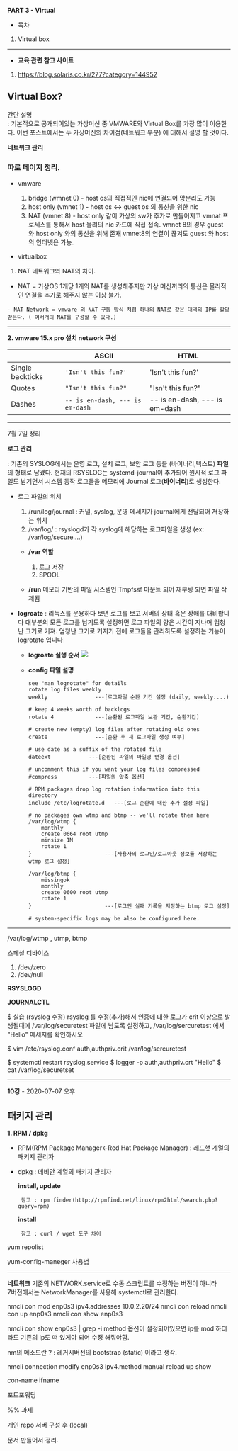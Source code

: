 ﻿
**PART 3 - Virtual**  

* 목차  
1. Virtual box 

  
----


  * **교육 관련 참고 사이트**
 1. https://blog.solaris.co.kr/277?category=144952


## Virtual Box?

간단 설명  
  : 기본적으로 공개되어있는 가상머신 중 VMWARE와 Virtual Box를 가장 많이 이용한다.
이번 포스트에서는 두 가상머신의 차이점(네트워크 부분) 에 대해서 설명 할 것이다.



**네트워크 관리**



### 따로 페이지 정리.
- vmware
  1) bridge (wmnet 0) - host os의 직접적인 nic에 연결되어 망분리도 가능 
  2) host only (vmnet 1) - host os <-> guest os 의 통신을 위한 nic
  3) NAT (vmnet 8) - host only 같이 가상의 sw가 추가로 만들어지고
  vmnat 프로세스를 통해서 host 물리의 nic 카드에 직접 접속.
  vmnet 8의 경우 guest 와 host only 와의 통신을 위해 존재
  vmnet8의 연결이 끊겨도 guest 와 host의 인터넷은 가능.


- virtualbox
 1) NAT 네트워크와 NAT의 차이.


-	 NAT = 가상OS 1개당 1개의 NAT를 생성해주지만 가상 머신끼리의 통신은 물리적인 연결을 추가로 해주지 않는 이상 불가.

	- NAT Network = vmware 의 NAT 구동 방식 처럼 하나의 NAT로 같은 대역의 IP를 할당받는다. ( 여러개의 NAT를 구성할 수 있다.)

   

-----


**2. vmware 15.x pro 설치 network 구성**



|                |ASCII                          |HTML                         |
|----------------|-------------------------------|-----------------------------|
|Single backticks|`'Isn't this fun?'`            |'Isn't this fun?'            |
|Quotes          |`"Isn't this fun?"`            |"Isn't this fun?"            |
|Dashes          |`-- is en-dash, --- is em-dash`|-- is en-dash, --- is em-dash|





----

7월 7일 정리

**로그 관리**

: 기존의 SYSLOG에서는 운영 로그, 설치 로그, 보안 로그 등을 (바이너리,텍스트) **파일**의 형태로 남겼다.
  현재의 RSYSLOG는 systemd-journal이 추가되어 원시적 로그 파일도 남기면서
  시스템 동작 로그들을 메모리에 Journal 로그(**바이너리**)로 생성한다.
	 
- 로그 파일의 위치
	1. /run/log/journal : 커널, syslog, 운영 메세지가 journal에게 전달되어 저장하는 위치
	2. /var/log/ : rsyslogd가 각 syslog에 해당하는 로그파일을 생성 (ex: /var/log/secure....)

	* **/var 역할**
		1. 로그 저장
		2. SPOOL 

	* **/run**
		메모리 기반의 파일 시스템인 Tmpfs로 마운트 되어 재부팅 되면 파일 삭제됨
		
* **logroate**
	: 리눅스를 운용하다 보면 로그를 보고 서버의 상태 혹은 장애를 대비합니다
	 대부분의 모든 로그를 남기도록 설정하면 로그 파일의 양은 시간이 지나며 엄청난 크기로 커져.
	 엄청난 크기로 커지기 전에 로그들을 관리하도록 설정하는 기능이 logrotate 입니다

	* **logroate 실행 순서**
	![](https://t1.daumcdn.net/cfile/tistory/99FEF73E5C986CD310)
	*	**config 파일 설명**

			see "man logrotate" for details
			rotate log files weekly
			weekly               ---[로그파일 순환 기간 설정 (daily, weekly....)
 
			# keep 4 weeks worth of backlogs
			rotate 4             ---[순환된 로그파일 보관 기간, 순환기간]

			# create new (empty) log files after rotating old ones
			create               ---[순환 후 새 로그파일 생성 여부]
	
			# use date as a suffix of the rotated file
			dateext            ---[순환된 파일의 파일명 변경 옵션]

			# uncomment this if you want your log files compressed
			#compress          ---[파일의 압축 옵션]

			# RPM packages drop log rotation information into this directory
			include /etc/logrotate.d   ---[로그 순환에 대한 추가 설정 파일]

			# no packages own wtmp and btmp -- we'll rotate them here
			/var/log/wtmp {
			    monthly
			    create 0664 root utmp
				minsize 1M
			    rotate 1
			}                       ---[사용자의 로그인/로그아웃 정보를 저장하는 wtmp 로그 설정]

			/var/log/btmp {
			    missingok
			    monthly
			    create 0600 root utmp
			    rotate 1
			}                       ---[로그인 실패 기록을 저장하는 btmp 로그 설정]

			# system-specific logs may be also be configured here.


----




/var/log/wtmp , utmp, btmp 


스페셜 디바이스 
1. /dev/zero
2. /dev/null

**RSYSLOGD**

**JOURNALCTL**


$ 실습 (rsyslog 수정)
 rsyslog 를 수정(추가)해서 인증에 대한 로그가 crit 이상으로 발생될때에 /var/log/securetest 파일에 남도록 설정하고, /var/log/sercuretest 에서 "Hello" 메세지를 확인하시오

$ vim /etc/rsyslog.conf
auth,authpriv.crit							/var/log/sercuretest

$ systemctl restart rsyslog.service
$ logger -p auth,authpriv.crt "Hello"
$ cat /var/log/securetset

----


**10강** - 2020-07-07 오후


## 패키지 관리

**1. RPM / dpkg**

-   RPM(RPM Package Manager←Red Hat Package Manager) : 레드햇 계열의 패키지 관리자
-   dpkg : 데비안 계열의 패키지 관리자


	**install, update**

		 참고 : rpm finder(http://rpmfind.net/linux/rpm2html/search.php?query=rpm)

	**install**

		 참고 : curl / wget 도구 차이




yum repolist


yum-config-maneger 사용법

-------

**네트워크**
기존의 NETWORK.service로 수동 스크립트를 수정하는 버전이 아니라  
7버전에서는 NetworkManager를 사용해 systemctl로 관리한다.




nmcli con mod enp0s3 ipv4.addresses 10.0.2.20/24
nmcli con reload 
nmcli con up enp0s3
nmcli con show enp0s3

nmcli con show enp0s3 | grep -i method 옵션이 설정되어있으면
ip를 mod 하더라도 기존의 ip도 떠 있게야 되어 수정 해줘야함.

nm의 메소드란 ? : 레거시버전의 bootstrap (static) 이라고 생각.

nmcli connection modify enp0s3 ipv4.method manual
reload
up
show


con-name
ifname 



포트포워딩


%% 과제 

개인 repo 서버 구성 후 (local) 

문서 만들어서 정리.

